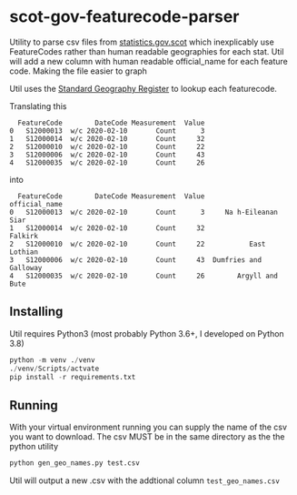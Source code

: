 # scot-gov-featurecode-parser

Utility to parse csv files from [statistics.gov.scot](https://statistics.gov.scot/home) which inexplicably use FeatureCodes rather than human readable geographies for each stat.  Util will add a new column with human readable official_name for each feature code.  Making the file easier to graph

Util uses the [Standard Geography Register](https://statistics.gov.scot/resource?uri=http%3A%2F%2Fstatistics.gov.scot%2Fdata%2Fstandard-geography-code-register) to lookup each featurecode. 

Translating this
```
  FeatureCode        DateCode Measurement  Value  
0   S12000013  w/c 2020-02-10       Count      3  
1   S12000014  w/c 2020-02-10       Count     32  
2   S12000010  w/c 2020-02-10       Count     22  
3   S12000006  w/c 2020-02-10       Count     43  
4   S12000035  w/c 2020-02-10       Count     26  
```
into
```
  FeatureCode        DateCode Measurement  Value          official_name
0   S12000013  w/c 2020-02-10       Count      3     Na h-Eileanan Siar
1   S12000014  w/c 2020-02-10       Count     32                Falkirk
2   S12000010  w/c 2020-02-10       Count     22           East Lothian
3   S12000006  w/c 2020-02-10       Count     43  Dumfries and Galloway
4   S12000035  w/c 2020-02-10       Count     26        Argyll and Bute
```

## Installing
Util requires Python3 (most probably Python 3.6+, I developed on Python 3.8)

```python
python -m venv ./venv
./venv/Scripts/actvate
pip install -r requirements.txt

```

## Running
With your virtual environment running you can supply the name of the csv you want to download.  The csv MUST be in the same directory as the the python utility

```python
python gen_geo_names.py test.csv
```

Util will output a new .csv with the addtional column `test_geo_names.csv`